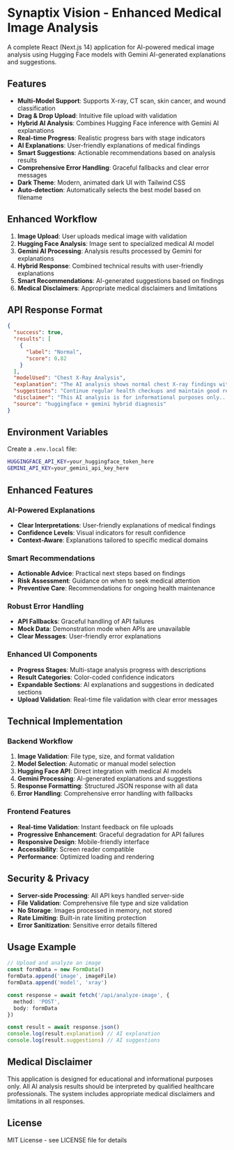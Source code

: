 # Synaptix Vision - Enhanced Medical Image Analysis

A complete React (Next.js 14) application for AI-powered medical image analysis using Hugging Face models with Gemini AI-generated explanations and suggestions.

## Features

- **Multi-Model Support**: Supports X-ray, CT scan, skin cancer, and wound classification
- **Drag & Drop Upload**: Intuitive file upload with validation
- **Hybrid AI Analysis**: Combines Hugging Face inference with Gemini AI explanations
- **Real-time Progress**: Realistic progress bars with stage indicators
- **AI Explanations**: User-friendly explanations of medical findings
- **Smart Suggestions**: Actionable recommendations based on analysis results
- **Comprehensive Error Handling**: Graceful fallbacks and clear error messages
- **Dark Theme**: Modern, animated dark UI with Tailwind CSS
- **Auto-detection**: Automatically selects the best model based on filename

## Enhanced Workflow

1. **Image Upload**: User uploads medical image with validation
2. **Hugging Face Analysis**: Image sent to specialized medical AI model
3. **Gemini AI Processing**: Analysis results processed by Gemini for explanations
4. **Hybrid Response**: Combined technical results with user-friendly explanations
5. **Smart Recommendations**: AI-generated suggestions based on findings
6. **Medical Disclaimers**: Appropriate medical disclaimers and limitations

## API Response Format

```json
{
  "success": true,
  "results": [
    {
      "label": "Normal",
      "score": 0.82
    }
  ],
  "modelUsed": "Chest X-Ray Analysis",
  "explanation": "The AI analysis shows normal chest X-ray findings with 82% confidence...",
  "suggestions": "Continue regular health checkups and maintain good respiratory hygiene...",
  "disclaimer": "This AI analysis is for informational purposes only...",
  "source": "huggingface + gemini hybrid diagnosis"
}
```

## Environment Variables

Create a `.env.local` file:
```bash
HUGGINGFACE_API_KEY=your_huggingface_token_here
GEMINI_API_KEY=your_gemini_api_key_here
```

## Enhanced Features

### AI-Powered Explanations
- **Clear Interpretations**: User-friendly explanations of medical findings
- **Confidence Levels**: Visual indicators for result confidence
- **Context-Aware**: Explanations tailored to specific medical domains

### Smart Recommendations
- **Actionable Advice**: Practical next steps based on findings
- **Risk Assessment**: Guidance on when to seek medical attention
- **Preventive Care**: Recommendations for ongoing health maintenance

### Robust Error Handling
- **API Fallbacks**: Graceful handling of API failures
- **Mock Data**: Demonstration mode when APIs are unavailable
- **Clear Messages**: User-friendly error explanations

### Enhanced UI Components
- **Progress Stages**: Multi-stage analysis progress with descriptions
- **Result Categories**: Color-coded confidence indicators
- **Expandable Sections**: AI explanations and suggestions in dedicated sections
- **Upload Validation**: Real-time file validation with clear error messages

## Technical Implementation

### Backend Workflow
1. **Image Validation**: File type, size, and format validation
2. **Model Selection**: Automatic or manual model selection
3. **Hugging Face API**: Direct integration with medical AI models
4. **Gemini Processing**: AI-generated explanations and suggestions
5. **Response Formatting**: Structured JSON response with all data
6. **Error Handling**: Comprehensive error handling with fallbacks

### Frontend Features
- **Real-time Validation**: Instant feedback on file uploads
- **Progressive Enhancement**: Graceful degradation for API failures
- **Responsive Design**: Mobile-friendly interface
- **Accessibility**: Screen reader compatible
- **Performance**: Optimized loading and rendering

## Security & Privacy

- **Server-side Processing**: All API keys handled server-side
- **File Validation**: Comprehensive file type and size validation
- **No Storage**: Images processed in memory, not stored
- **Rate Limiting**: Built-in rate limiting protection
- **Error Sanitization**: Sensitive error details filtered

## Usage Example

```typescript
// Upload and analyze an image
const formData = new FormData()
formData.append('image', imageFile)
formData.append('model', 'xray')

const response = await fetch('/api/analyze-image', {
  method: 'POST',
  body: formData
})

const result = await response.json()
console.log(result.explanation) // AI explanation
console.log(result.suggestions) // AI suggestions
```

## Medical Disclaimer

This application is designed for educational and informational purposes only. All AI analysis results should be interpreted by qualified healthcare professionals. The system includes appropriate medical disclaimers and limitations in all responses.

## License

MIT License - see LICENSE file for details
